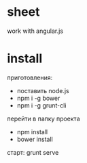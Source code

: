 sheet
=====

work with angular.js

install
=====
приготовления:
- поставить node.js
- npm i -g bower
- npm i -g grunt-cli

перейти в папку проекта
- npm install
- bower install

старт: grunt serve
